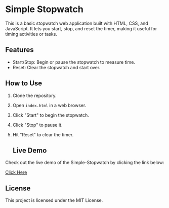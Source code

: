 # Simple Stopwatch

This is a basic stopwatch web application built with HTML, CSS, and JavaScript. It lets you start, stop, and reset the timer, making it useful for timing activities or tasks.

## Features

- Start/Stop: Begin or pause the stopwatch to measure time.
- Reset: Clear the stopwatch and start over.

## How to Use

1. Clone the repository.
2. Open `index.html` in a web browser.
3. Click "Start" to begin the stopwatch.
4. Click "Stop" to pause it.
5. Hit "Reset" to clear the timer.

   ## Live Demo

Check out the live demo of the Simple-Stopwatch by clicking the link below:

[Click Here](https://securegarv.github.io/simple-stopwatch/)

## License

This project is licensed under the MIT License.
